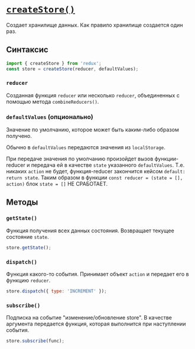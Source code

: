 # [`createStore()`](../index.md)

Создает хранилище данных. Как правило хранилище создается один раз.

## Синтаксис

```js
import { createStore } from 'redux';
const store = createStore(reducer, defaultValues);
```

### `reducer`

Cозданная функция `reducer` или несколько `reducer`, объединенных с помощью метода `combineReducers()`.

### `defaultValues` (опционально)

Значение по умолчанию, которое может быть каким-либо образом получено.

Обычно в `defaultValues` передаются значения из `localStorage`.

При передаче значения по умолчанию произойдет вызов функции-reducer и передача ей в качестве `state` указанного `defaultValues`. Т.е. никаких `action` не будет, функция-reducer закончится кейсом `default: return state`. Таким образом в функции `const reducer = (state = [], action)` блок `state = []` НЕ СРАБОТАЕТ.

## Методы

### `getState()`

Функция получения всех данных состояния. Возвращает текущее состояние `state`.

```jsx
store.getState();
```

### `dispatch()`

Функция какого-то события. Принимает объект `action` и передает его в функцию `reducer`.

```jsx
store.dispatch({ type: 'INCREMENT' });
```

### `subscribe()`

Подписка на событие "изменение/обновление store". В качестве аргумента передается функция, которая выполнится при наступлении события.

```jsx
store.subscribe(func);
```
